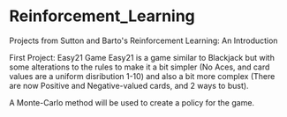 # Reinforcement_Learning
Projects from Sutton and Barto's Reinforcement Learning: An Introduction

First Project: Easy21 Game
Easy21 is a game similar to Blackjack but with some alterations to the rules to make it a bit simpler (No Aces, and card values are a uniform disribution 1-10) and also a bit more complex (There are now Positive and Negative-valued cards, and 2 ways to bust).

A Monte-Carlo method will be used to create a policy for the game.

